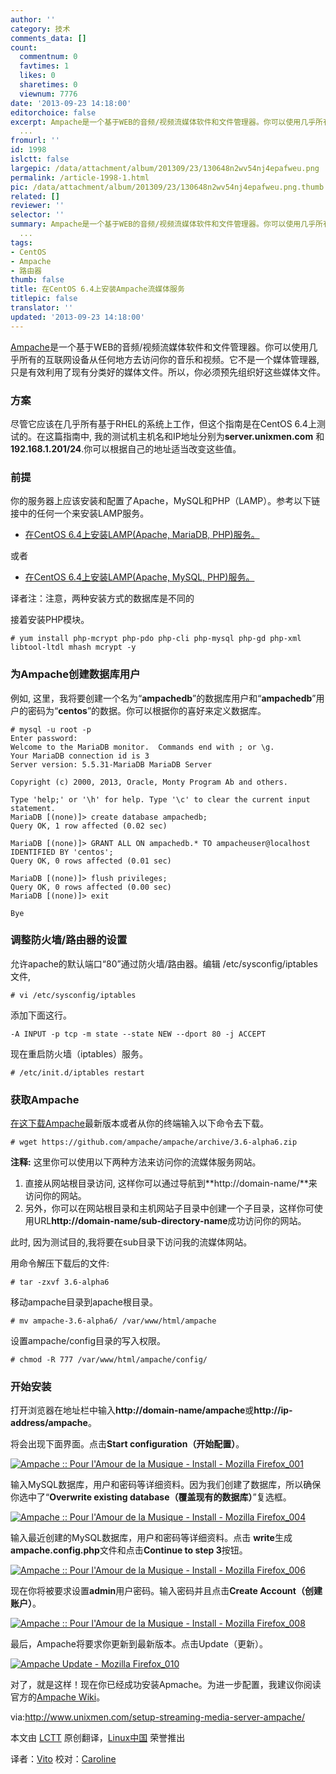 ```yaml
---
author: ''
category: 技术
comments_data: []
count:
  commentnum: 0
  favtimes: 1
  likes: 0
  sharetimes: 0
  viewnum: 7776
date: '2013-09-23 14:18:00'
editorchoice: false
excerpt: Ampache是一个基于WEB的音频/视频流媒体软件和文件管理器。你可以使用几乎所有的互联网设备从任何地方去访问你的音乐和视频。它不是一个媒体管理器,只是有效利用了现有分类好的媒体文件。所以，你必须预先组织好这些
  ...
fromurl: ''
id: 1998
islctt: false
largepic: /data/attachment/album/201309/23/130648n2wv54nj4epafweu.png
permalink: /article-1998-1.html
pic: /data/attachment/album/201309/23/130648n2wv54nj4epafweu.png.thumb.jpg
related: []
reviewer: ''
selector: ''
summary: Ampache是一个基于WEB的音频/视频流媒体软件和文件管理器。你可以使用几乎所有的互联网设备从任何地方去访问你的音乐和视频。它不是一个媒体管理器,只是有效利用了现有分类好的媒体文件。所以，你必须预先组织好这些
  ...
tags:
- CentOS
- Ampache
- 路由器
thumb: false
title: 在CentOS 6.4上安装Ampache流媒体服务
titlepic: false
translator: ''
updated: '2013-09-23 14:18:00'
---
```


[Ampache](https://github.com/ampache/ampache/)是一个基于WEB的音频/视频流媒体软件和文件管理器。你可以使用几乎所有的互联网设备从任何地方去访问你的音乐和视频。它不是一个媒体管理器,只是有效利用了现有分类好的媒体文件。所以，你必须预先组织好这些媒体文件。


### **方案**


尽管它应该在几乎所有基于RHEL的系统上工作，但这个指南是在CentOS 6.4上测试的。在这篇指南中, 我的测试机主机名和IP地址分别为**server.unixmen.com** 和 **192.168.1.201/24**.你可以根据自己的地址适当改变这些值。


### **前提**


你的服务器上应该安装和配置了Apache，MySQL和PHP（LAMP）。参考以下链接中的任何一个来安装LAMP服务。


* [在CentOS 6.4上安装LAMP(Apache, MariaDB, PHP)服务。](http://www.unixmen.com/install-lamp-apache-with-mariadb-and-php-on-centosrhelscientific-linux-6/)


或者


* [在CentOS 6.4上安装LAMP(Apache, MySQL, PHP)服务。](http://www.unixmen.com/install-lamp-server-in-centos-6-4-rhel-6-4/)


译者注：注意，两种安装方式的数据库是不同的


接着安装PHP模块。



```
# yum install php-mcrypt php-pdo php-cli php-mysql php-gd php-xml libtool-ltdl mhash mcrypt -y
```

### **为Ampache创建数据库用户**


例如, 这里，我将要创建一个名为“**ampachedb**”的数据库用户和“**ampachedb**”用户的密码为“**centos**”的数据。你可以根据你的喜好来定义数据库。



```
# mysql -u root -p
Enter password: 
Welcome to the MariaDB monitor.  Commands end with ; or \g.
Your MariaDB connection id is 3
Server version: 5.5.31-MariaDB MariaDB Server
 
Copyright (c) 2000, 2013, Oracle, Monty Program Ab and others. 

Type 'help;' or '\h' for help. Type '\c' to clear the current input statement.
MariaDB [(none)]> create database ampachedb;
Query OK, 1 row affected (0.02 sec)

MariaDB [(none)]> GRANT ALL ON ampachedb.* TO ampacheuser@localhost IDENTIFIED BY 'centos';
Query OK, 0 rows affected (0.01 sec)

MariaDB [(none)]> flush privileges;
Query OK, 0 rows affected (0.00 sec)
MariaDB [(none)]> exit

Bye
```

### **调整防火墙/路由器的设置**


允许apache的默认端口“80”通过防火墙/路由器。编辑 /etc/sysconfig/iptables 文件,



```
# vi /etc/sysconfig/iptables
```

添加下面这行。



```
-A INPUT -p tcp -m state --state NEW --dport 80 -j ACCEPT
```

现在重启防火墙（iptables）服务。



```
# /etc/init.d/iptables restart
```

### **获取Ampache**


[在这下载Ampache](https://github.com/ampache/ampache/tags)最新版本或者从你的终端输入以下命令去下载。



```
# wget https://github.com/ampache/ampache/archive/3.6-alpha6.zip
```

**注释:** 这里你可以使用以下两种方法来访问你的流媒体服务网站。


1. 直接从网站根目录访问, 这样你可以通过导航到**http://domain-name/**来访问你的网站。
2. 另外，你可以在网站根目录和主机网站子目录中创建一个子目录，这样你可使用URL**http://domain-name/sub-directory-name**成功访问你的网站。


此时, 因为测试目的,我将要在sub目录下访问我的流媒体网站。


用命令解压下载后的文件:



```
# tar -zxvf 3.6-alpha6
```

移动ampache目录到apache根目录。



```
# mv ampache-3.6-alpha6/ /var/www/html/ampache
```

设置ampache/config目录的写入权限。



```
# chmod -R 777 /var/www/html/ampache/config/
```

### **开始安装**


打开浏览器在地址栏中输入**http://domain-name/ampache**或**http://ip-address/ampache**。


将会出现下面界面。点击**Start configuration（开始配置）**。


[![Ampache :: Pour l'Amour de la Musique - Install - Mozilla Firefox_001](/data/attachment/album/201309/23/130648n2wv54nj4epafweu.png)](http://180016988.r.cdn77.net/wp-content/uploads/2013/09/Ampache-Pour-lAmour-de-la-Musique-Install-Mozilla-Firefox_001.png) 


输入MySQL数据库，用户和密码等详细资料。因为我们创建了数据库，所以确保你选中了“**Overwrite existing database（覆盖现有的数据库）**”复选框。


[![Ampache :: Pour l'Amour de la Musique - Install - Mozilla Firefox_004](/data/attachment/album/201309/23/130705vrr06a39h2or8zo3.png)](http://180016988.r.cdn77.net/wp-content/uploads/2013/09/Ampache-Pour-lAmour-de-la-Musique-Install-Mozilla-Firefox_004.png) 


输入最近创建的MySQL数据库，用户和密码等详细资料。点击 **write**生成**ampache.config.php**文件和点击**Continue to step 3**按钮。


[![Ampache :: Pour l'Amour de la Musique - Install - Mozilla Firefox_006](/data/attachment/album/201309/23/130722t4yqgax0t83xt60j.png)](http://180016988.r.cdn77.net/wp-content/uploads/2013/09/Ampache-Pour-lAmour-de-la-Musique-Install-Mozilla-Firefox_006.png)


现在你将被要求设置**admin**用户密码。输入密码并且点击**Create Account（创建账户）**。


[![Ampache :: Pour l'Amour de la Musique - Install - Mozilla Firefox_008](/data/attachment/album/201309/23/130735w6cbbz1j6xkwibff.png)](http://180016988.r.cdn77.net/wp-content/uploads/2013/09/Ampache-Pour-lAmour-de-la-Musique-Install-Mozilla-Firefox_008.png)


最后，Ampache将要求你更新到最新版本。点击Update（更新）。


[![Ampache Update - Mozilla Firefox_010](/data/attachment/album/201309/23/130745z08k3y937wj7gc68.png)](http://180016988.r.cdn77.net/wp-content/uploads/2013/09/Ampache-Update-Mozilla-Firefox_010.png)


对了，就是这样！现在你已经成功安装Apmache。为进一步配置，我建议你阅读官方的[Ampache Wiki](http://ampache.org/wiki/start)。


 


via:<http://www.unixmen.com/setup-streaming-media-server-ampache/>


本文由 [LCTT](https://github.com/LCTT/TranslateProject) 原创翻译，[Linux中国](http://linux.cn/portal.php) 荣誉推出


译者：[Vito](http://linux.cn/space/Vito) 校对：[Caroline](http://linux.cn/space/14763)